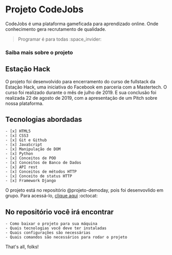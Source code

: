 # Projeto CodeJobs
CodeJobs é uma plataforma gameficada para aprendizado online. Onde conhecimento gera recrutamento de qualidade.
> Programar é para todas :space_invider:

### Saiba mais sobre o projeto

## Estação Hack
O projeto foi desenvolvido para encerramento do curso de fullstack da Estação Hack, uma iniciativa do Facebook em parceria com a Mastertech.
O curso foi realizado durante o mês de julho de 2019. E sua conclusão foi realizada 22 de agosto de 2019, com a apresentação de um Pitch sobre nossa plataforma.

## Tecnologias abordadas
    - [x] HTML5
    - [x] CSS3
    - [x] Git e Github
    - [x] JavaScript
    - [x] Manipulação de DOM
    - [x] Python
    - [x] Conceitos de POO
    - [x] Conceitos de Banco de Dados
    - [x] API rest
    - [x] Conceitos de métodos HTTP
    - [x] Conceito de status HTTP
    - [x] Framework Django

O projeto está no repositório @projeto-demoday, pois foi desenvovlido em grupo. Para acessá-lo, [clique aqui](https://github.com/isadoraperes/projeto-demoday) :octocat:

## No repositório você irá encontrar
    - Como baixar o projeto para sua máquina
    - Quais tecnologias você deve ter instaladas
    - Quais configurações são necessárias
    - Quais comandos são necessários para rodar o projeto

That's all, folks!